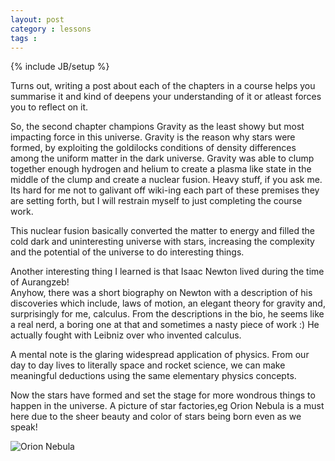 ```yaml
---
layout: post
category : lessons
tags : 
---
```

{% include JB/setup %}

Turns out, writing a post about each of the chapters in a course helps you summarise it and kind of deepens your understanding of it or atleast forces you to reflect on it. 

So, the second chapter champions Gravity as the least showy but most impacting force in this universe. Gravity is the reason why stars were formed, by exploiting the goldilocks conditions of density differences among the uniform matter in the dark universe. Gravity was able to clump together enough hydrogen and helium to create a plasma like state in the middle of the clump and create a nuclear fusion. Heavy stuff, if you ask me. Its hard for me not to galivant off wiki-ing each part of these premises they are setting forth, but I will restrain myself to just completing the course work.  

This nuclear fusion basically converted the matter to energy and filled the cold dark and uninteresting universe with stars, increasing the complexity and the potential of the universe to do interesting things.  

Another interesting thing I learned is that Isaac Newton lived during the time of Aurangzeb!  
Anyhow, there was a short biography on Newton with a description of his discoveries which include, laws of motion, an elegant theory for gravity and, surprisingly for me, calculus. From the descriptions in the bio, he seems like a real nerd, a boring one at that and sometimes a nasty piece of work :) He actually fought with Leibniz over who invented calculus.

A mental note is the glaring widespread application of physics. From our day to day lives to literally space and rocket science, we can make meaningful deductions using the same elementary physics concepts.

Now the stars have formed and set the stage for more wondrous things to happen in the universe.
A picture of star factories,eg Orion Nebula is a must here due to the sheer beauty and color of stars being born even as we speak!

![Orion Nebula](http://i.space.com/images/i/000/023/638/i02/orion-nebula.jpg)